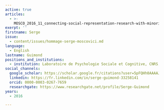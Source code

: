 ```yaml
---
active: true
articles:
  - >-
    MOSCO_2016_11_connecting-social-representation-research-with-minority-influence
exerpt: ''
firstname: Serge
issue:
  - content/issues/hommage-serge-moscovici.md
language:
  - English
lastname: Guimond
positions_and_institutions:
  - institution: Laboratoire de Psychologie Sociale et Cognitive, CNRS, France
social_channels:
  google_scholar: https://scholar.google.fr/citations?user=5pFQHh0AAAAJ&hl=fr
  linkedin: https://fr.linkedin.com/in/serge-guimond-33258141
  orcid: 0000-0003-0267-7659
  researchgate: https://www.researchgate.net/profile/Serge-Guimond
years:
  - 2016

---
```

